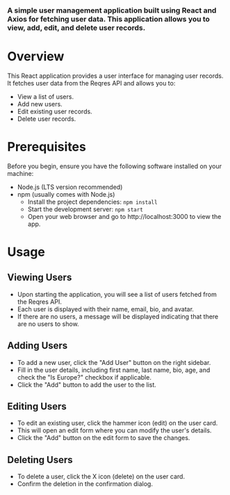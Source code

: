 ### A simple user management application built using React and Axios for fetching user data. This application allows you to view, add, edit, and delete user records.

# Overview
This React application provides a user interface for managing user records. It fetches user data from the Reqres API and allows you to:
- View a list of users.
- Add new users.
- Edit existing user records.
- Delete user records.

# Prerequisites
Before you begin, ensure you have the following software installed on your machine:
- Node.js (LTS version recommended)
- npm (usually comes with Node.js)
  - Install the project dependencies: `npm install`
  - Start the development server: `npm start`
  - Open your web browser and go to http://localhost:3000 to view the app.

# Usage
## Viewing Users
- Upon starting the application, you will see a list of users fetched from the Reqres API.
- Each user is displayed with their name, email, bio, and avatar.
- If there are no users, a message will be displayed indicating that there are no users to show.
## Adding Users
- To add a new user, click the "Add User" button on the right sidebar.
- Fill in the user details, including first name, last name, bio, age, and check the "Is Europe?" checkbox if applicable.
- Click the "Add" button to add the user to the list.
## Editing Users
- To edit an existing user, click the hammer icon (edit) on the user card.
- This will open an edit form where you can modify the user's details.
- Click the "Add" button on the edit form to save the changes.
## Deleting Users
- To delete a user, click the X icon (delete) on the user card.
- Confirm the deletion in the confirmation dialog.
